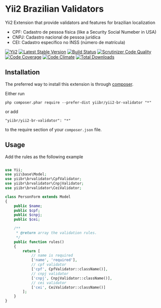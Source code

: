 Yii2 Brazilian Validators
=========================

Yii2 Extension that provide validators and features for brazilian localization

* CPF: Cadastro de pessoa física (like a Security Social Numeber in USA) 
* CNPJ: Cadastro nacional de pessoa jurídica 
* CEI: Cadastro específico no INSS (número de matrícula)
 
[![Yii2](https://img.shields.io/badge/Powered_by-Yii_Framework-green.svg?style=flat)](http://www.yiiframework.com/)
[![Latest Stable Version](https://poser.pugx.org/yiibr/yii2-br-validator/v/stable.png)](https://packagist.org/packages/yiibr/yii2-br-validator)
[![Build Status](https://travis-ci.org/yiibr/yii2-br-validator.svg?branch=master)](https://travis-ci.org/yiibr/yii2-br-validator)
[![Scrutinizer Code Quality](https://scrutinizer-ci.com/g/yiibr/yii2-br-validator/badges/quality-score.png?b=master)](https://scrutinizer-ci.com/g/yiibr/yii2-br-validator/?branch=master)
[![Code Coverage](https://scrutinizer-ci.com/g/yiibr/yii2-br-validator/badges/coverage.png?b=master)](https://scrutinizer-ci.com/g/yiibr/yii2-br-validator/?branch=master)
[![Code Climate](https://codeclimate.com/github/yiibr/yii2-br-validator/badges/gpa.svg)](https://codeclimate.com/github/yiibr/yii2-br-validator)
[![Total Downloads](https://poser.pugx.org/yiibr/yii2-br-validator/downloads.png)](https://packagist.org/packages/yiibr/yii2-br-validator)

Installation
------------

The preferred way to install this extension is through [composer](http://getcomposer.org/download/).

Either run

```
php composer.phar require --prefer-dist yiibr/yii2-br-validator "*"
```

or add

```
"yiibr/yii2-br-validator": "*"
```

to the require section of your `composer.json` file.

Usage
-----
Add the rules as the following example


```php

use Yii;
use yii\base\Model;
use yiibr\brvalidator\CpfValidator;
use yiibr\brvalidator\CnpjValidator;
use yiibr\brvalidator\CeiValidator;

class PersonForm extends Model
{
	public $name;
	public $cpf;
	public $cnpj;
	public $cei;

	/**
	 * @return array the validation rules.
	 */
	public function rules()
	{
		return [
			// name is required
			['name', 'required'],
			// cpf validator
			['cpf', CpfValidator::className()],
			// cnpj validator
			['cnpj', CnpjValidator::className()],
			// cei validator
			['cei', CeiValidator::className()]
		];
	}
}
```

